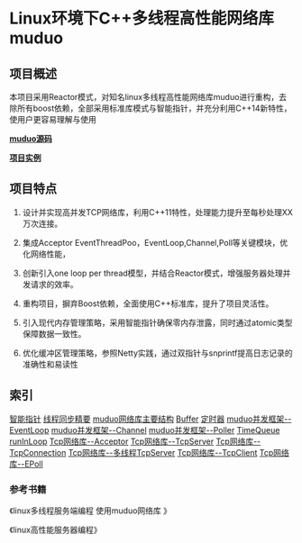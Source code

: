 # Linux环境下C++多线程高性能网络库muduo

## 项目概述

本项目采用Reactor模式，对知名linux多线程高性能网络库muduo进行重构，去除所有boost依赖，全部采用标准库模式与智能指针，并充分利用C++14新特性，使用户更容易理解与使用

**[muduo源码](https://github.com/chenshuo/muduo)**

**[项目实例](https://github.com/chenshuo/recipes)**



## 项目特点

1. 设计并实现高并发TCP网络库，利用C++11特性，处理能力提升至每秒处理XX万次连接。

2. 集成Acceptor EventThreadPoo，EventLoop,Channel,Poll等关键模块，优化网络性能，

3. 创新引入one loop per thread模型，并结合Reactor模式，增强服务器处理并发请求的效率。

4. 重构项目，摒弃Boost依赖，全面使用C++标准库，提升了项目灵活性。

5. 引入现代内存管理策略，采用智能指针确保零内存泄露，同时通过atomic类型保障数据一致性。

6. 优化缓冲区管理策略，参照Netty实践，通过双指针与snprintf提高日志记录的准确性和易读性



## 索引

[智能指针](https://github.com/Kirin9900/muduo_cpp11_std/blob/main/muduo/materials/Smart%20pointers%20(thread%20safety).md)
[线程同步精要](https://github.com/Kirin9900/muduo_cpp11_std/blob/main/muduo/materials/Essentials%20of%20thread%20synchronization.md)
[muduo网络库主要结构](https://github.com/Kirin9900/muduo_cpp11_std/blob/main/muduo/materials/Main%20structure%20of%20the%20Muduo%20network%20library.md)
[Buffer](https://github.com/Kirin9900/muduo_cpp11_std/blob/main/muduo/materials/Buffer.md)
[定时器](https://github.com/Kirin9900/muduo_cpp11_std/blob/main/muduo/materials/Timer.md)
[muduo并发框架--EventLoop](https://github.com/Kirin9900/muduo_cpp11_std/blob/main/muduo/materials/EventLoop.md)
[muduo并发框架--Channel](https://github.com/Kirin9900/muduo_cpp11_std/blob/main/muduo/materials/Channel.md)
[muduo并发框架--Poller](https://github.com/Kirin9900/muduo_cpp11_std/blob/main/muduo/materials/Poll.md)
[TimeQueue](https://github.com/Kirin9900/muduo_cpp11_std/blob/main/muduo/materials/TimeQueue.md)
[runInLoop](https://github.com/Kirin9900/muduo_cpp11_std/blob/main/muduo/materials/runInLoop.md)
[Tcp网络库--Acceptor](https://github.com/Kirin9900/muduo_cpp11_std/blob/main/muduo/materials/Acceptor.md)
[Tcp网络库--TcpServer](https://github.com/Kirin9900/muduo_cpp11_std/blob/main/muduo/materials/TcpServer.md)
[Tcp网络库--TcpConnection](https://github.com/Kirin9900/muduo_cpp11_std/blob/main/muduo/materials/TcpConnection.md)
[Tcp网络库--多线程TcpServer](https://github.com/Kirin9900/muduo_cpp11_std/blob/main/muduo/materials/Multithreaded%20TcpServer.md)
[Tcp网络库--TcpClient](https://github.com/Kirin9900/muduo_cpp11_std/blob/main/muduo/materials/TcpClient.md)
[Tcp网络库--EPoll](https://github.com/Kirin9900/muduo_cpp11_std/blob/main/muduo/materials/Epoll.md)



### 参考书籍

《linux多线程服务端编程  使用muduo网络库  》

《linux高性能服务器编程》
